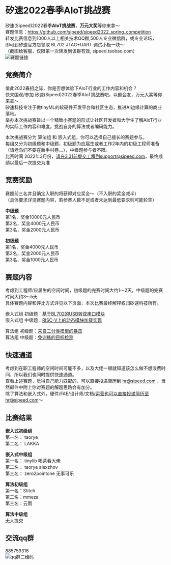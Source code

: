 # 矽速2022春季AIoT挑战赛
矽速(Sipeed)2022春季**AIoT挑战赛**，**万元大奖**等你来拿～  
赛题信息：https://github.com/sipeed/sipeed2022_spring_competition  
转发比赛信息到1000人以上相关技术QQ群,500人专业微信群，或专业论坛，  
即可到矽速官方店领取 BL702 JTAG+UART 调试小板一块～   
（截图给客服，仅限第一次转发到该群有效, sipeed.taobao.com）  
![赛题链接](qr.png)

## 竞赛简介
值此2022春招之际，你是否想体验下AIoT行业的工作内容和机会？  
快来围观/参加 矽速(Sipeed)2022春季AIoT挑战赛吧，以题会友，万元大奖等你来拿～  
矽速科技专注于做tinyML的软硬件开发平台和社区生态，推进AI边缘计算的商业落地。  
举办本次挑战赛旨以一个精致小赛题的形式让社区开发者和大学生了解AIoT行业的实际工作内容和难度，挑战自身的算法或者编码能力。  

本次挑战赛分为 算法组 和 嵌入式组，你可以选择自己擅长的赛题参与。  
每组又分为初级题和中级题，初级题为应届生或者工作2年内的初级工程师准备（请老鸟们不要在新手村卷。。），中级题参与者不限。  
比赛时间 2022年3月份，请在3.31前提交工程到support@sipeed.com，最终成绩以最后一次提交为准  

## 竞赛奖励
赛题前三名并且确定入职的将获得对应奖金～（不入职的奖金减半）  
（具体要求详见赛题内容，若参赛人数不足或者未达到最低要求则可能轮空）  

**中级题**  
第1名，奖金10000元人民币  
第2名，奖金4000元人民币  
第3名，奖金2000元人民币  

**初级题**   
第1名，奖金4000元人民币  
第2名，奖金2000元人民币  
第3名，奖金1000元人民币    

## 赛题内容
考虑到工程师/应届生的空闲时间，初级题的完赛时间大约1～2天，中级题的完赛时间大约3～5天  
具体赛题内容和评比方式详见以下页面，本次比赛最终解释权归矽速科技所有。  

嵌入式组 初级题：[基于BL702的USB转双串口模块](embedded_beginner/readme.md)  
嵌入式组 中级题：[RISC-V上的动态模块加载实现](embedded_middle/readme.md)

算法组  初级题：[来自二分类模型的暴击](algorithm_beginner/readme.md)  
算法组  中级题：[免训练的目标检测](algorithm_middle/readme.md)

## 快速通道
考虑到在职工程师的空闲时间可能不多，以及大佬一眼就知道该怎么做不想浪费时间，所以我们也同时提供快速通道。  
查看上述赛题，觉得自己能力匹配的，可以直接投递简历到 hr@sipeed.com ，当然邮件中附上你对赛题的解题思路会有加分。  
除了算法和嵌入式外，硬件/FAE/设计师/文档/运营也可以直接投递简历至hr@sipeed.com～  

## 比赛结果
**嵌入式初级组**  
第一名： taorye  
第二名： LAKKA  

**嵌入式中级组**  
第一名： tinylib   喝茶看大佬  
第二名： taorye    alexzhov  
第三名： zero2pointone  无事可乐

**算法初级组**  
第一名：Stitch  
第二名：mmeza  
第三名：云雨

**算法中级组**  
无人提交  




## 交流qq群
885759316  
![qq群二维码](qq.jpg)


